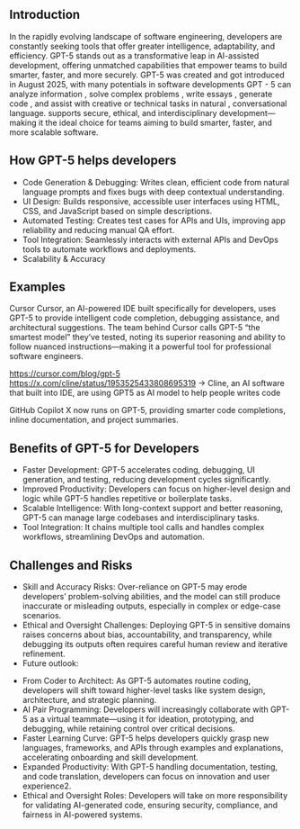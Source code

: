 ## Introduction 
In the rapidly evolving landscape of software engineering, developers are constantly seeking tools that offer greater intelligence, adaptability, and efficiency. GPT-5 stands out as a transformative leap in AI-assisted development, offering unmatched capabilities that empower teams to build smarter, faster, and more securely. 
GPT-5 was created and got introduced in August 2025, with many potentials in software developments
GPT - 5 can analyze information , solve complex problems , write essays , generate code , and assist with creative or technical tasks in natural , conversational language.
supports secure, ethical, and interdisciplinary development—making it the ideal choice for teams aiming to build smarter, faster, and more scalable software.

## How GPT-5 helps developers
 -	Code Generation & Debugging: Writes clean, efficient code from natural language prompts and fixes bugs with deep contextual understanding.
 -	UI Design: Builds responsive, accessible user interfaces using HTML, CSS, and JavaScript based on simple descriptions.
 -	Automated Testing: Creates test cases for APIs and UIs, improving app reliability and reducing manual QA effort.
 -	Tool Integration: Seamlessly interacts with external APIs and DevOps tools to automate workflows and deployments.
 -	Scalability & Accuracy

## Examples

Cursor Cursor, an AI-powered IDE built specifically for developers, uses GPT-5 to provide intelligent code completion, debugging assistance, and architectural suggestions. The team behind Cursor calls GPT-5 “the smartest model” they’ve tested, noting its superior reasoning and ability to follow nuanced instructions—making it a powerful tool for professional software engineers. 

https://cursor.com/blog/gpt-5
https://x.com/cline/status/1953525433808695319 -> Cline, an AI software that built into IDE, are using GPT5 as AI model to help people writes code

GitHub Copilot X now runs on GPT-5, providing smarter code completions, inline documentation, and project summaries.

## Benefits of GPT-5 for Developers
- Faster Development: GPT-5 accelerates coding, debugging, UI generation, and testing, reducing development cycles significantly.
- Improved Productivity: Developers can focus on higher-level design and logic while GPT-5 handles repetitive or boilerplate tasks.
- Scalable Intelligence: With long-context support and better reasoning, GPT-5 can manage large codebases and interdisciplinary tasks.
- Tool Integration: It chains multiple tool calls and handles complex workflows, streamlining DevOps and automation.

## Challenges and Risks
- Skill and Accuracy Risks: Over-reliance on GPT-5 may erode developers’ problem-solving abilities, and the model can still produce inaccurate or misleading outputs, especially in complex or edge-case scenarios.
- Ethical and Oversight Challenges: Deploying GPT-5 in sensitive domains raises concerns about bias, accountability, and transparency, while debugging its outputs often requires careful human review and iterative refinement.
- Future outlook:
+ From Coder to Architect: As GPT-5 automates routine coding, developers will shift toward higher-level tasks like system design, architecture, and strategic planning.
+ AI Pair Programming: Developers will increasingly collaborate with GPT-5 as a virtual teammate—using it for ideation, prototyping, and debugging, while retaining control over critical decisions.
+ Faster Learning Curve: GPT-5 helps developers quickly grasp new languages, frameworks, and APIs through examples and explanations, accelerating onboarding and skill development.
+ Expanded Productivity: With GPT-5 handling documentation, testing, and code translation, developers can focus on innovation and user experience2.
+ Ethical and Oversight Roles: Developers will take on more responsibility for validating AI-generated code, ensuring security, compliance, and fairness in AI-powered systems.
